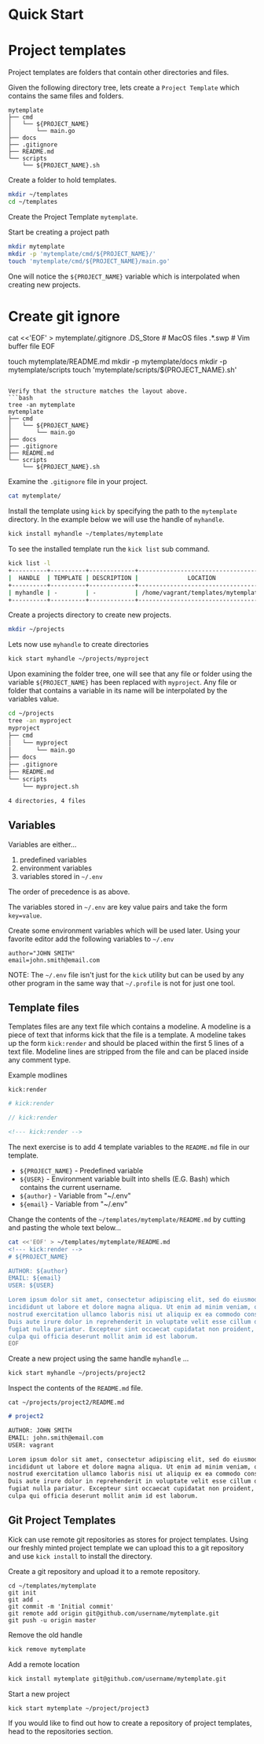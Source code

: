 # Quick Start

# Project templates

Project templates are folders that contain other directories and files.

Given the following directory tree, lets create a `Project Template` which
contains the same files and folders.

```
mytemplate
├── cmd
│   └── ${PROJECT_NAME}
│       └── main.go
├── docs
├── .gitignore
├── README.md
└── scripts
    └── ${PROJECT_NAME}.sh
```

Create a folder to hold templates.
```bash
mkdir ~/templates
cd ~/templates
```

Create the Project Template `mytemplate`.

Start be creating a project path
```bash
mkdir mytemplate
mkdir -p 'mytemplate/cmd/${PROJECT_NAME}/'
touch 'mytemplate/cmd/${PROJECT_NAME}/main.go'
```
One will notice the `${PROJECT_NAME}` variable which is interpolated when
creating new projects.

# Create git ignore
cat <<'EOF' > mytemplate/.gitignore
.DS_Store # MacOS files
.*.swp    # Vim buffer file
EOF

touch mytemplate/README.md
mkdir -p mytemplate/docs
mkdir -p mytemplate/scripts
touch 'mytemplate/scripts/${PROJECT_NAME}.sh'
```

Verify that the structure matches the layout above.
```bash
tree -an mytemplate
mytemplate
├── cmd
│   └── ${PROJECT_NAME}
│       └── main.go
├── docs
├── .gitignore
├── README.md
└── scripts
    └── ${PROJECT_NAME}.sh
```

Examine the `.gitignore` file in your project.
```bash
cat mytemplate/
```

Install the template using `kick` by specifying the path to the `mytemplate`
directory. In the example below we will use the handle of `myhandle`.

```bash
kick install myhandle ~/templates/mytemplate
```

To see the installed template run the `kick list` sub command.
```bash
kick list -l
+----------+----------+-------------+------------------------------------+
|  HANDLE  | TEMPLATE | DESCRIPTION |              LOCATION              |
+----------+----------+-------------+------------------------------------+
| myhandle | -        | -           | /home/vagrant/templates/mytemplate |
+----------+----------+-------------+------------------------------------+
```

Create a projects directory to create new projects.
```bash
mkdir ~/projects
```

Lets now use `myhandle` to create directories
```bash
kick start myhandle ~/projects/myproject
```

Upon examining the folder tree, one will see that any file or folder using the
variable `${PROJECT_NAME}` has been replaced with `myproject`. Any file or
folder that contains a variable in its name will be interpolated by the
variables value.
```bash
cd ~/projects
tree -an myproject
myproject
├── cmd
│   └── myproject
│       └── main.go
├── docs
├── .gitignore
├── README.md
└── scripts
    └── myproject.sh

4 directories, 4 files
```

## Variables

Variables are either...

1. predefined variables
1. environment variables
1. variables stored in `~/.env`

The order of precedence is as above.

The variables stored in `~/.env` are key value pairs and take the form
`key=value`.

Create some environment variables which will be used later. Using your favorite
editor add the following variables to `~/.env`
```text
author="JOHN SMITH"
email=john.smith@email.com
```

NOTE: The `~/.env` file isn't just for the `kick` utility but can be used by
any other program in the same way that `~/.profile` is not for just one tool.

## Template files

Templates files are any text file which contains a modeline. A modeline is a
piece of text that informs kick that the file is a template. A modeline takes up
the form `kick:render` and should be placed within the first 5 lines of a text
file. Modeline lines are stripped from the file and can be placed inside any
comment type.

Example modlines
```text
kick:render
```

```bash
# kick:render
```

```c
// kick:render
```

```html
<!--- kick:render -->
```

The next exercise is to add 4 template variables to the `README.md` file in our
template.  

* `${PROJECT_NAME}` - Predefined variable
* `${USER}`         - Environment variable built into shells (E.G. Bash) which
                      contains the current username.
* `${author}`       - Variable from "~/.env"
* `${email}`        - Variable from "~/.env"

Change the contents of the `~/templates/mytemplate/README.md` by cutting and
pasting the whole text below...

```bash
cat <<'EOF' > ~/templates/mytemplate/README.md
<!--- kick:render -->
# ${PROJECT_NAME} 

AUTHOR: ${author}
EMAIL: ${email}
USER: ${USER}

Lorem ipsum dolor sit amet, consectetur adipiscing elit, sed do eiusmod tempor
incididunt ut labore et dolore magna aliqua. Ut enim ad minim veniam, quis
nostrud exercitation ullamco laboris nisi ut aliquip ex ea commodo consequat.
Duis aute irure dolor in reprehenderit in voluptate velit esse cillum dolore eu
fugiat nulla pariatur. Excepteur sint occaecat cupidatat non proident, sunt in
culpa qui officia deserunt mollit anim id est laborum.
EOF
```

Create a new project using the same handle `myhandle` ...

```bash
kick start myhandle ~/projects/project2
```

Inspect the contents of the `README.md` file.

```
cat ~/projects/project2/README.md
```

```markdown
# project2

AUTHOR: JOHN SMITH
EMAIL: john.smith@email.com
USER: vagrant

Lorem ipsum dolor sit amet, consectetur adipiscing elit, sed do eiusmod tempor
incididunt ut labore et dolore magna aliqua. Ut enim ad minim veniam, quis
nostrud exercitation ullamco laboris nisi ut aliquip ex ea commodo consequat.
Duis aute irure dolor in reprehenderit in voluptate velit esse cillum dolore eu
fugiat nulla pariatur. Excepteur sint occaecat cupidatat non proident, sunt in
culpa qui officia deserunt mollit anim id est laborum.
```

## Git Project Templates

Kick can use remote git repositories as stores for project templates.  Using our
freshly minted project template we can upload this to a git repository and use
`kick install` to install the directory. 

Create a git repository and upload it to a remote repository.
```
cd ~/templates/mytemplate
git init
git add .
git commit -m 'Initial commit'
git remote add origin git@github.com/username/mytemplate.git
git push -u origin master
```

Remove the old handle
```bash
kick remove mytemplate
```

Add a remote location
```bash
kick install mytemplate git@github.com/username/mytemplate.git
```

Start a new project
```bash
kick start mytemplate ~/project/project3
```

If you would like to find out how to create a repository of project templates,
head to the repositories section.